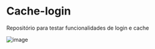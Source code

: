 # Cache-login
Repositório para testar funcionalidades de login e cache

![image](https://github.com/user-attachments/assets/d9e9ee32-cb62-4e74-a18e-83bb8080a02a)
